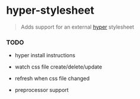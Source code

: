 # hyper-stylesheet

> Adds support for an external [hyper](https://hyper.is) stylesheet

### TODO

- hyper install instructions

- watch css file create/delete/update

- refresh when css file changed

- preprocessor support
